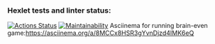 ### Hexlet tests and linter status:
[![Actions Status](https://github.com/Dmitry1399/frontend-project-44/actions/workflows/hexlet-check.yml/badge.svg)](https://github.com/Dmitry1399/frontend-project-44/actions)
[![Maintainability](https://api.codeclimate.com/v1/badges/633ea65b7dbb0b0df822/maintainability)](https://codeclimate.com/github/Dmitry1399/frontend-project-44/maintainability)
Asciinema for running brain-even game:https://asciinema.org/a/8MCCx8HSR3gYvnDjzd4IMK6eQ
